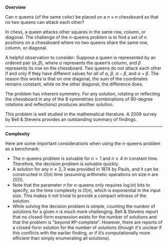 **Overview**

Can $n$ queens (of the same color) be placed on a $n \times n$ chessboard so that no two queens can attack each other?

In chess, a queen attacks other squares in the same row, column, or diagonal. The challenge of the $n$-queens problem is to find a set of $n$ positions on a chessboard where no two queens share the same row, column, or diagonal.

A helpful observation to consider: Suppose a queen is represented by an ordered pair $(\alpha, \beta)$, where $\alpha$ represents the queen’s column, and $\beta$ represents its row on the chessboard. Two queens do not attack each other if and only if they have different values for *all* of $\alpha$, $\beta$, $\alpha - \beta$, and $\alpha + \beta$. The reason this works is that on one diagonal, the sum of the coordinates remains constant, while on the other diagonal, the difference does.

The problem has inherent symmetry. For any solution, rotating or reflecting the chessboard in any of the 8 symmetries (combinations of 90-degree rotations and reflections) produces another solution.

This problem is well studied in the mathematical literature. A 2009 survey by Bell & Stevens provides an outstanding summary of findings.

---

**Complexity**

Here are some important considerations when using the $n$-queens problem as a benchmark:

- The $n$-queens problem is solvable for $n = 1$ and $n \geq 4$ in constant time. Therefore, the decision problem is solvable quickly.
- A solution for any $n \neq 2, 3$ was provided in 1874 by Pauls, and it can be constructed in $O(n)$ time (assuming arithmetic operations on size $n$ are $O(1)$).
- Note that the parameter $n$ for $n$-queens only requires $\log(n)$ bits to specify, so the time complexity is $O(n)$, which is exponential in the input size. This makes it not trivial to provide a compact witness of the solution.
- While solving the decision problem is simple, counting the number of solutions for a given $n$ is much more challenging. Bell & Stevens report that no closed-form expression exists for the number of solutions and that the problem is "beyond #P-complete". However, there are reports of a closed-form solution for the number of solutions (though it's unclear if this conflicts with the earlier finding, or if it’s computationally more efficient than simply enumerating all solutions).